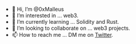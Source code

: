 - 👋 Hi, I’m @0xMalleus
- 👀 I’m interested in ... web3.
- 🌱 I’m currently learning ... Solidity and Rust.
- 💞️ I’m looking to collaborate on ... web3 projects.
- 📫 How to reach me ... DM me on [Twitter](https://twitter.com/0xMalleus).

<!---
0xMalleus/0xMalleus is a ✨ special ✨ repository because its `README.md` (this file) appears on your GitHub profile.
You can click the Preview link to take a look at your changes.
--->
